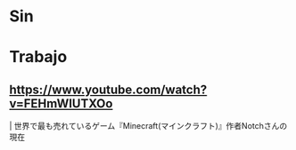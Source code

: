# Sin

# Trabajo

## https://www.youtube.com/watch?v=FEHmWIUTXOo
| 世界で最も売れているゲーム『Minecraft(マインクラフト)』作者Notchさんの現在 
